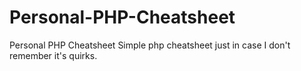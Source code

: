 # Personal-PHP-Cheatsheet
Personal PHP Cheatsheet
Simple php cheatsheet just in case I don't remember it's quirks.
